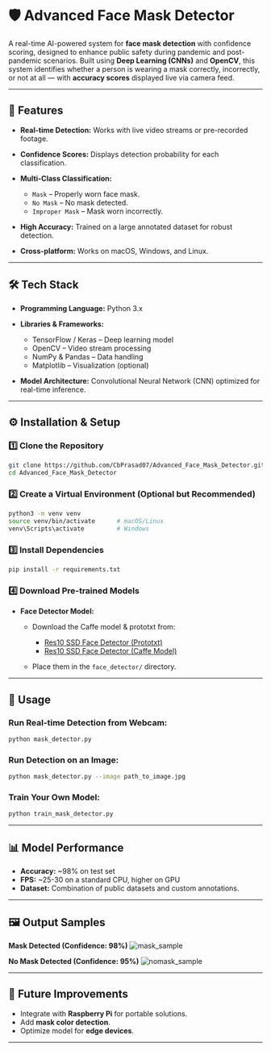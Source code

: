 
# 🛡️ Advanced Face Mask Detector

A real-time AI-powered system for **face mask detection** with confidence scoring, designed to enhance public safety during pandemic and post-pandemic scenarios. Built using **Deep Learning (CNNs)** and **OpenCV**, this system identifies whether a person is wearing a mask correctly, incorrectly, or not at all — with **accuracy scores** displayed live via camera feed.

---

## 📌 Features

* **Real-time Detection:** Works with live video streams or pre-recorded footage.
* **Confidence Scores:** Displays detection probability for each classification.
* **Multi-Class Classification:**

  * `Mask` – Properly worn face mask.
  * `No Mask` – No mask detected.
  * `Improper Mask` – Mask worn incorrectly.
* **High Accuracy:** Trained on a large annotated dataset for robust detection.
* **Cross-platform:** Works on macOS, Windows, and Linux.

---

## 🛠️ Tech Stack

* **Programming Language:** Python 3.x
* **Libraries & Frameworks:**

  * TensorFlow / Keras – Deep learning model
  * OpenCV – Video stream processing
  * NumPy & Pandas – Data handling
  * Matplotlib – Visualization (optional)
* **Model Architecture:** Convolutional Neural Network (CNN) optimized for real-time inference.

---

## ⚙️ Installation & Setup

### 1️⃣ Clone the Repository

```bash
git clone https://github.com/CbPrasad07/Advanced_Face_Mask_Detector.git
cd Advanced_Face_Mask_Detector
```

### 2️⃣ Create a Virtual Environment (Optional but Recommended)

```bash
python3 -m venv venv
source venv/bin/activate      # macOS/Linux
venv\Scripts\activate         # Windows
```

### 3️⃣ Install Dependencies

```bash
pip install -r requirements.txt
```

### 4️⃣ Download Pre-trained Models

* **Face Detector Model:**

  * Download the Caffe model & prototxt from:

    * [Res10 SSD Face Detector (Prototxt)](https://github.com/opencv/opencv/blob/master/samples/dnn/face_detector/deploy.prototxt)
    * [Res10 SSD Face Detector (Caffe Model)](https://github.com/opencv/opencv/blob/master/samples/dnn/face_detector/res10_300x300_ssd_iter_140000.caffemodel)
  * Place them in the `face_detector/` directory.

---

## 🚀 Usage

### Run Real-time Detection from Webcam:

```bash
python mask_detector.py
```

### Run Detection on an Image:

```bash
python mask_detector.py --image path_to_image.jpg
```

### Train Your Own Model:

```bash
python train_mask_detector.py
```

---

## 📊 Model Performance

* **Accuracy:** \~98% on test set
* **FPS:** \~25-30 on a standard CPU, higher on GPU
* **Dataset:** Combination of public datasets and custom annotations.

---

## 🖼️ Output Samples

**Mask Detected (Confidence: 98%)**
![mask\_sample](https://via.placeholder.com/400x250)

**No Mask Detected (Confidence: 95%)**
![nomask\_sample](https://via.placeholder.com/400x250)

---

## 📌 Future Improvements

* Integrate with **Raspberry Pi** for portable solutions.
* Add **mask color detection**.
* Optimize model for **edge devices**.

---

